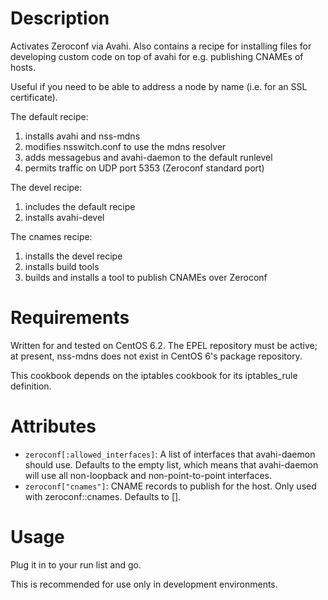 Description
===========

Activates Zeroconf via Avahi.  Also contains a recipe for installing files for
developing custom code on top of avahi for e.g. publishing CNAMEs of hosts.

Useful if you need to be able to address a node by name (i.e. for an SSL
certificate).

The default recipe:

1. installs avahi and nss-mdns
2. modifies nsswitch.conf to use the mdns resolver
3. adds messagebus and avahi-daemon to the default runlevel
4. permits traffic on UDP port 5353 (Zeroconf standard port)

The devel recipe:

1. includes the default recipe
2. installs avahi-devel

The cnames recipe:

1. installs the devel recipe
2. installs build tools
3. builds and installs a tool to publish CNAMEs over Zeroconf

Requirements
============

Written for and tested on CentOS 6.2.  The EPEL repository must be active; at
present, nss-mdns does not exist in CentOS 6's package repository.

This cookbook depends on the iptables cookbook for its iptables_rule definition.

Attributes
==========

* `zeroconf[:allowed_interfaces]`: A list of interfaces that avahi-daemon
  should use.  Defaults to the empty list, which means that avahi-daemon will
  use all non-loopback and non-point-to-point interfaces.
* `zeroconf["cnames"]`: CNAME records to publish for the host.  Only used with
  zeroconf::cnames.  Defaults to [].

Usage
=====

Plug it in to your run list and go.

This is recommended for use only in development environments.
